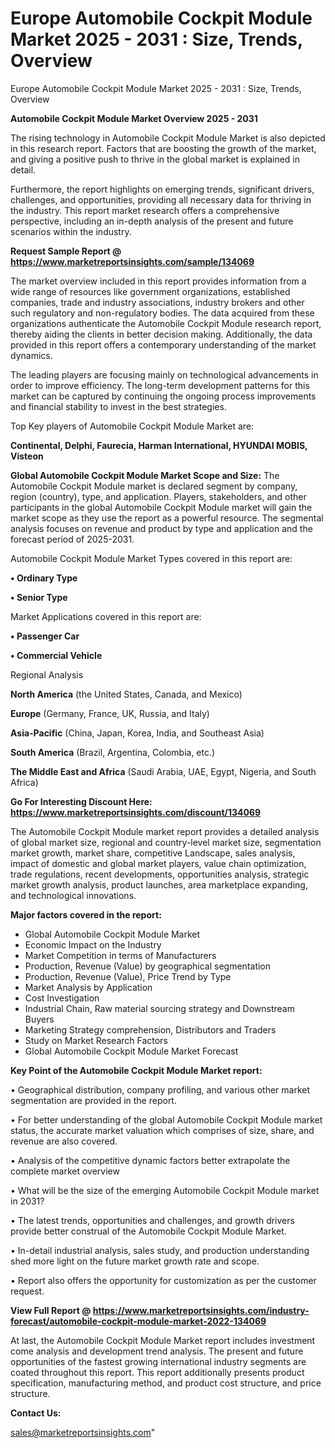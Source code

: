 # Europe Automobile Cockpit Module Market 2025 - 2031 : Size, Trends, Overview
Europe Automobile Cockpit Module Market 2025 - 2031 : Size, Trends, Overview

<Strong> Automobile Cockpit Module Market Overview 2025 - 2031</strong>

The rising technology in Automobile Cockpit Module Market is also depicted in this research report. Factors that are boosting the growth of the market, and giving a positive push to thrive in the global market is explained in detail.

Furthermore, the report highlights on emerging trends, significant drivers, challenges, and opportunities, providing all necessary data for thriving in the industry. This report market research offers a comprehensive perspective, including an in-depth analysis of the present and future scenarios within the industry.

<strong>Request Sample Report @ <a href=https://www.marketreportsinsights.com/sample/134069>https://www.marketreportsinsights.com/sample/134069</a></strong>

The market overview included in this report provides information from a wide range of resources like government organizations, established companies, trade and industry associations, industry brokers and other such regulatory and non-regulatory bodies. The data acquired from these organizations authenticate the Automobile Cockpit Module research report, thereby aiding the clients in better decision making. Additionally, the data provided in this report offers a contemporary understanding of the market dynamics.

The leading players are focusing mainly on technological advancements in order to improve efficiency. The long-term development patterns for this market can be captured by continuing the ongoing process improvements and financial stability to invest in the best strategies.

Top Key players of Automobile Cockpit Module Market are:

<strong>Continental, Delphi, Faurecia, Harman International, HYUNDAI MOBIS, Visteon</strong>

<strong><b>Global Automobile Cockpit Module Market Scope and Size:</b></strong>
The Automobile Cockpit Module market is declared segment by company, region (country), type, and application. Players, stakeholders, and other participants in the global Automobile Cockpit Module market will gain the market scope as they use the report as a powerful resource. The segmental analysis focuses on revenue and product by type and application and the forecast period of 2025-2031.

Automobile Cockpit Module Market Types covered in this report are:

<strong>• Ordinary Type

• Senior Type</strong>

Market Applications covered in this report are:

<strong>• Passenger Car

• Commercial Vehicle</strong> 

Regional Analysis

<strong>North America</strong> (the United States, Canada, and Mexico)

<strong>Europe</strong> (Germany, France, UK, Russia, and Italy)

<strong>Asia-Pacific</strong> (China, Japan, Korea, India, and Southeast Asia)

<strong>South America</strong> (Brazil, Argentina, Colombia, etc.)

<strong>The Middle East and Africa</strong> (Saudi Arabia, UAE, Egypt, Nigeria, and South Africa)

<strong>Go For Interesting Discount Here: <a href=https://www.marketreportsinsights.com/discount/134069>https://www.marketreportsinsights.com/discount/134069</a></strong>

The Automobile Cockpit Module market report provides a detailed analysis of global market size, regional and country-level market size, segmentation market growth, market share, competitive Landscape, sales analysis, impact of domestic and global market players, value chain optimization, trade regulations, recent developments, opportunities analysis, strategic market growth analysis, product launches, area marketplace expanding, and technological innovations.

<strong><b>Major factors covered in the report:</b></strong>
<ul>
  <li>Global Automobile Cockpit Module Market </li>
  <li>Economic Impact on the Industry</li>
  <li>Market Competition in terms of Manufacturers</li>
  <li>Production, Revenue (Value) by geographical segmentation</li>
  <li>Production, Revenue (Value), Price Trend by Type</li>
  <li>Market Analysis by Application</li>
  <li>Cost Investigation</li>
  <li>Industrial Chain, Raw material sourcing strategy and Downstream Buyers</li>
  <li>Marketing Strategy comprehension, Distributors and Traders</li>
  <li>Study on Market Research Factors</li>
  <li>Global Automobile Cockpit Module Market Forecast</li>
</ul>

<strong><b>Key Point of the Automobile Cockpit Module Market report:</b></strong>

• Geographical distribution, company profiling, and various other market segmentation are provided in the report.

• For better understanding of the global Automobile Cockpit Module market status, the accurate market valuation which comprises of size, share, and revenue are also covered.

• Analysis of the competitive dynamic factors better extrapolate the complete market overview

• What will be the size of the emerging Automobile Cockpit Module market in 2031?

• The latest trends, opportunities and challenges, and growth drivers provide better construal of the Automobile Cockpit Module Market.

• In-detail industrial analysis, sales study, and production understanding shed more light on the future market growth rate and scope.

• Report also offers the opportunity for customization as per the customer request.

<strong><b>View Full Report @ <a href=https://www.marketreportsinsights.com/industry-forecast/automobile-cockpit-module-market-2022-134069>https://www.marketreportsinsights.com/industry-forecast/automobile-cockpit-module-market-2022-134069</a></b></strong>


At last, the Automobile Cockpit Module Market report includes investment come analysis and development trend analysis. The present and future opportunities of the fastest growing international industry segments are coated throughout this report. This report additionally presents product specification, manufacturing method, and product cost structure, and price structure.

<strong>Contact Us:</strong>

sales@marketreportsinsights.com"
